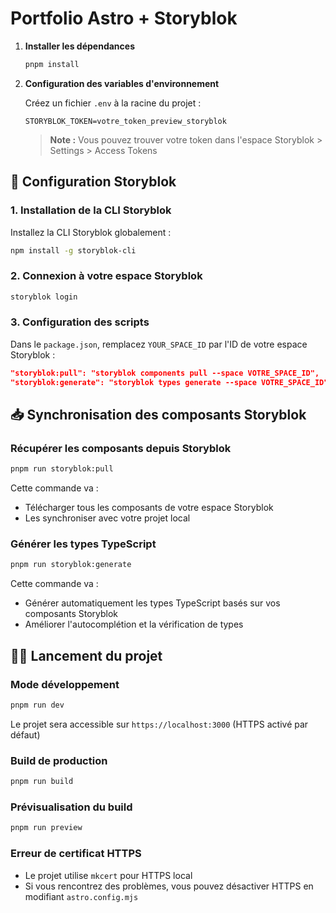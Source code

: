 # Portfolio Astro + Storyblok

1. **Installer les dépendances**

   ```bash
   pnpm install
   ```

2. **Configuration des variables d'environnement**

   Créez un fichier `.env` à la racine du projet :

   ```env
   STORYBLOK_TOKEN=votre_token_preview_storyblok
   ```

   > **Note :** Vous pouvez trouver votre token dans l'espace Storyblok > Settings > Access Tokens

## 🔧 Configuration Storyblok

### 1. Installation de la CLI Storyblok

Installez la CLI Storyblok globalement :

```bash
npm install -g storyblok-cli
```

### 2. Connexion à votre espace Storyblok

```bash
storyblok login
```

### 3. Configuration des scripts

Dans le `package.json`, remplacez `YOUR_SPACE_ID` par l'ID de votre espace Storyblok :

```json
"storyblok:pull": "storyblok components pull --space VOTRE_SPACE_ID",
"storyblok:generate": "storyblok types generate --space VOTRE_SPACE_ID"
```

## 📥 Synchronisation des composants Storyblok

### Récupérer les composants depuis Storyblok

```bash
pnpm run storyblok:pull
```

Cette commande va :

- Télécharger tous les composants de votre espace Storyblok
- Les synchroniser avec votre projet local

### Générer les types TypeScript

```bash
pnpm run storyblok:generate
```

Cette commande va :

- Générer automatiquement les types TypeScript basés sur vos composants Storyblok
- Améliorer l'autocomplétion et la vérification de types

## 🏃‍♂️ Lancement du projet

### Mode développement

```bash
pnpm run dev
```

Le projet sera accessible sur `https://localhost:3000` (HTTPS activé par défaut)

### Build de production

```bash
pnpm run build
```

### Prévisualisation du build

```bash
pnpm run preview
```

### Erreur de certificat HTTPS

- Le projet utilise `mkcert` pour HTTPS local
- Si vous rencontrez des problèmes, vous pouvez désactiver HTTPS en modifiant `astro.config.mjs`
